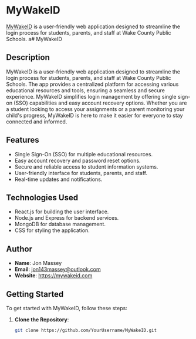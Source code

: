 # MyWakeID
<a href="https://www.mywakeid.com">MyWakeID</a> is a user-friendly web application designed to streamline the login process for students, parents, and staff at Wake County Public Schools. 
a# MyWakeID

## Description

MyWakeID is a user-friendly web application designed to streamline the login process for students, parents, and staff at Wake County Public Schools. The app provides a centralized platform for accessing various educational resources and tools, ensuring a seamless and secure experience. MyWakeID simplifies login management by offering single sign-on (SSO) capabilities and easy account recovery options. Whether you are a student looking to access your assignments or a parent monitoring your child's progress, MyWakeID is here to make it easier for everyone to stay connected and informed.

## Features

- Single Sign-On (SSO) for multiple educational resources.
- Easy account recovery and password reset options.
- Secure and reliable access to student information systems.
- User-friendly interface for students, parents, and staff.
- Real-time updates and notifications.

## Technologies Used

- React.js for building the user interface.
- Node.js and Express for backend services.
- MongoDB for database management.
- CSS for styling the application.

## Author

- **Name**: Jon Massey
- **Email**: jon143massey@outlook.com
- **Website**: https://mywakeid.com

## Getting Started

To get started with MyWakeID, follow these steps:

1. **Clone the Repository**:
   ```bash
   git clone https://github.com/YourUsername/MyWakeID.git
